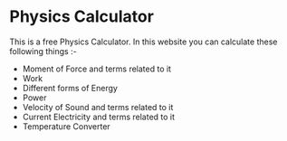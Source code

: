 # Physics Calculator

This is a free Physics Calculator. In this website you can calculate these following things :-

- Moment of Force and terms related to it
- Work
- Different forms of Energy
- Power
- Velocity of Sound and terms related to it
- Current Electricity and terms related to it
- Temperature Converter
